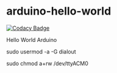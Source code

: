 # arduino-hello-world

[![Codacy Badge](https://api.codacy.com/project/badge/Grade/af2e08adca9d4346b7d53cc04e719da1)](https://www.codacy.com/app/luisyosafat/arduino-hello-world?utm_source=github.com&utm_medium=referral&utm_content=yosa/arduino-hello-world&utm_campaign=badger)

Hello World Arduino

sudo usermod -a -G dialout <username>

sudo chmod a+rw /dev/ttyACM0

